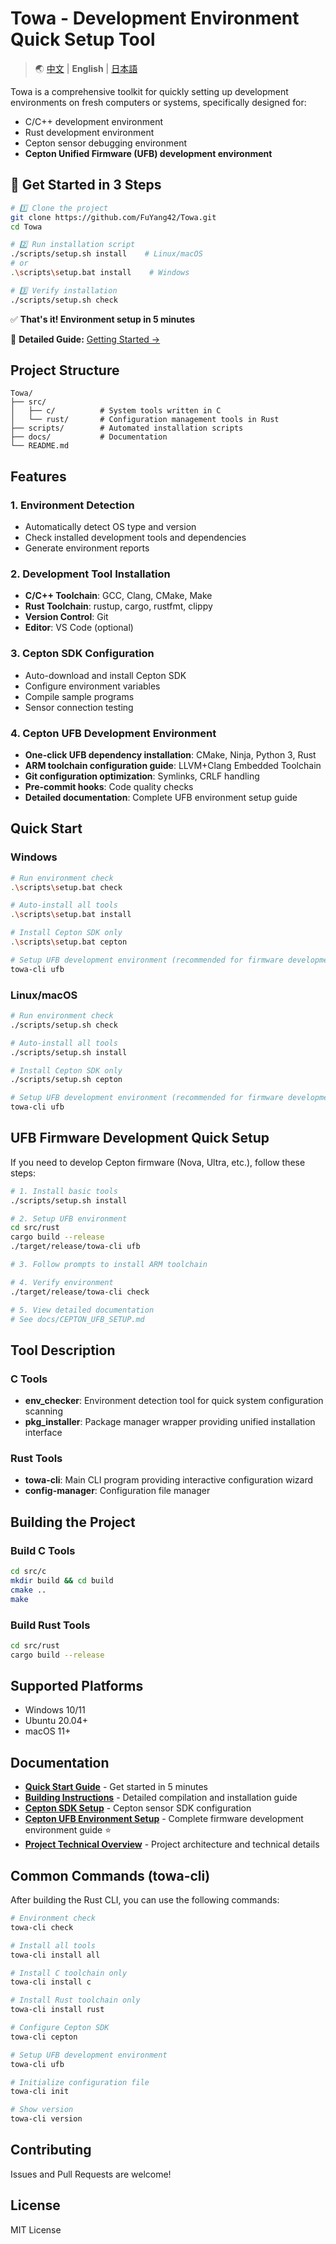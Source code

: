 # Towa - Development Environment Quick Setup Tool

> 🌏 [中文](README.zh-CN.md) | **English** | [日本語](README.ja.md)

Towa is a comprehensive toolkit for quickly setting up development environments on fresh computers or systems, specifically designed for:
- C/C++ development environment
- Rust development environment
- Cepton sensor debugging environment
- **Cepton Unified Firmware (UFB) development environment**

## 🎯 Get Started in 3 Steps

```bash
# 1️⃣ Clone the project
git clone https://github.com/FuYang42/Towa.git
cd Towa

# 2️⃣ Run installation script
./scripts/setup.sh install    # Linux/macOS
# or
.\scripts\setup.bat install    # Windows

# 3️⃣ Verify installation
./scripts/setup.sh check
```

✅ **That's it! Environment setup in 5 minutes**

📖 **Detailed Guide:** [Getting Started →](GETTING_STARTED.md)

## Project Structure

```
Towa/
├── src/
│   ├── c/          # System tools written in C
│   └── rust/       # Configuration management tools in Rust
├── scripts/        # Automated installation scripts
├── docs/           # Documentation
└── README.md
```

## Features

### 1. Environment Detection
- Automatically detect OS type and version
- Check installed development tools and dependencies
- Generate environment reports

### 2. Development Tool Installation
- **C/C++ Toolchain**: GCC, Clang, CMake, Make
- **Rust Toolchain**: rustup, cargo, rustfmt, clippy
- **Version Control**: Git
- **Editor**: VS Code (optional)

### 3. Cepton SDK Configuration
- Auto-download and install Cepton SDK
- Configure environment variables
- Compile sample programs
- Sensor connection testing

### 4. Cepton UFB Development Environment
- **One-click UFB dependency installation**: CMake, Ninja, Python 3, Rust
- **ARM toolchain configuration guide**: LLVM+Clang Embedded Toolchain
- **Git configuration optimization**: Symlinks, CRLF handling
- **Pre-commit hooks**: Code quality checks
- **Detailed documentation**: Complete UFB environment setup guide

## Quick Start

### Windows

```bash
# Run environment check
.\scripts\setup.bat check

# Auto-install all tools
.\scripts\setup.bat install

# Install Cepton SDK only
.\scripts\setup.bat cepton

# Setup UFB development environment (recommended for firmware development)
towa-cli ufb
```

### Linux/macOS

```bash
# Run environment check
./scripts/setup.sh check

# Auto-install all tools
./scripts/setup.sh install

# Install Cepton SDK only
./scripts/setup.sh cepton

# Setup UFB development environment (recommended for firmware development)
towa-cli ufb
```

## UFB Firmware Development Quick Setup

If you need to develop Cepton firmware (Nova, Ultra, etc.), follow these steps:

```bash
# 1. Install basic tools
./scripts/setup.sh install

# 2. Setup UFB environment
cd src/rust
cargo build --release
./target/release/towa-cli ufb

# 3. Follow prompts to install ARM toolchain

# 4. Verify environment
./target/release/towa-cli check

# 5. View detailed documentation
# See docs/CEPTON_UFB_SETUP.md
```

## Tool Description

### C Tools
- **env_checker**: Environment detection tool for quick system configuration scanning
- **pkg_installer**: Package manager wrapper providing unified installation interface

### Rust Tools
- **towa-cli**: Main CLI program providing interactive configuration wizard
- **config-manager**: Configuration file manager

## Building the Project

### Build C Tools

```bash
cd src/c
mkdir build && cd build
cmake ..
make
```

### Build Rust Tools

```bash
cd src/rust
cargo build --release
```

## Supported Platforms

- Windows 10/11
- Ubuntu 20.04+
- macOS 11+

## Documentation

- **[Quick Start Guide](docs/QUICKSTART.md)** - Get started in 5 minutes
- **[Building Instructions](docs/BUILDING.md)** - Detailed compilation and installation guide
- **[Cepton SDK Setup](docs/CEPTON_SETUP.md)** - Cepton sensor SDK configuration
- **[Cepton UFB Environment Setup](docs/CEPTON_UFB_SETUP.md)** - Complete firmware development environment guide ⭐
- **[Project Technical Overview](PROJECT_OVERVIEW.md)** - Project architecture and technical details

## Common Commands (towa-cli)

After building the Rust CLI, you can use the following commands:

```bash
# Environment check
towa-cli check

# Install all tools
towa-cli install all

# Install C toolchain only
towa-cli install c

# Install Rust toolchain only
towa-cli install rust

# Configure Cepton SDK
towa-cli cepton

# Setup UFB development environment
towa-cli ufb

# Initialize configuration file
towa-cli init

# Show version
towa-cli version
```

## Contributing

Issues and Pull Requests are welcome!

## License

MIT License
